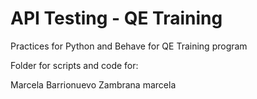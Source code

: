 ﻿# API Testing - QE Training

Practices for Python and Behave for QE Training program

Folder for scripts and code for:

Marcela Barrionuevo Zambrana‎
marcela 